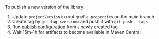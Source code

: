 To publish a new version of the library:
1. Update `projectVersion` in root `gradle.properties` on the main branch
2. Create tag by `git tag <version>` and push it with `git push --tags`
3. Run [publish configuration](http://links.k.avito.ru/cJA) from a newly created tag
4. Wait 15m-1h for artifacts to become available in Maven Central
